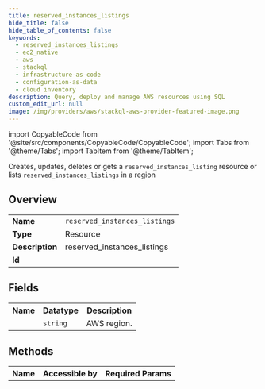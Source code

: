 ```yaml
---
title: reserved_instances_listings
hide_title: false
hide_table_of_contents: false
keywords:
  - reserved_instances_listings
  - ec2_native
  - aws
  - stackql
  - infrastructure-as-code
  - configuration-as-data
  - cloud inventory
description: Query, deploy and manage AWS resources using SQL
custom_edit_url: null
image: /img/providers/aws/stackql-aws-provider-featured-image.png
---
```


import CopyableCode from '@site/src/components/CopyableCode/CopyableCode';
import Tabs from '@theme/Tabs';
import TabItem from '@theme/TabItem';

Creates, updates, deletes or gets a <code>reserved_instances_listing</code> resource or lists <code>reserved_instances_listings</code> in a region

## Overview
<table><tbody>
<tr><td><b>Name</b></td><td><code>reserved_instances_listings</code></td></tr>
<tr><td><b>Type</b></td><td>Resource</td></tr>
<tr><td><b>Description</b></td><td>reserved_instances_listings</td></tr>
<tr><td><b>Id</b></td><td><CopyableCode code="aws.ec2_native.reserved_instances_listings" /></td></tr>
</tbody></table>

## Fields
<table><tbody><tr><th>Name</th><th>Datatype</th><th>Description</th></tr><tr><td><CopyableCode code="region" /></td><td><code>string</code></td><td>AWS region.</td></tr>
</tbody></table>

## Methods

<table><tbody>
  <tr>
    <th>Name</th>
    <th>Accessible by</th>
    <th>Required Params</th>
  </tr>
</tbody></table>






